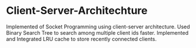 # Client-Server-Architechture
Implemented of Socket Programming using client-server architecture. 
Used Binary Search Tree to search among multiple client ids faster.
Implemented and Integrated LRU cache to store recently connected
clients.
